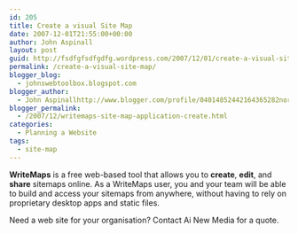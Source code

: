 ```yaml
---
id: 205
title: Create a visual Site Map
date: 2007-12-01T21:55:00+00:00
author: John Aspinall
layout: post
guid: http://fsdfgfsdfgdfg.wordpress.com/2007/12/01/create-a-visual-site-map/
permalink: /create-a-visual-site-map/
blogger_blog:
  - johnswebtoolbox.blogspot.com
blogger_author:
  - John Aspinallhttp://www.blogger.com/profile/04014852442164365282noreply@blogger.com
blogger_permalink:
  - /2007/12/writemaps-site-map-application-create.html
categories:
  - Planning a Website
tags:
  - site-map
---
```

**WriteMaps** is a free web-based tool that allows you to **create**, **edit**, and **share** sitemaps online. As a WriteMaps user, you and your team will be able to build and access your sitemaps from anywhere, without having to rely on proprietary desktop apps and static files. 

<div class="blogger-post-footer">
  Need a web site for your organisation? Contact Ai New Media for a quote.
</div>